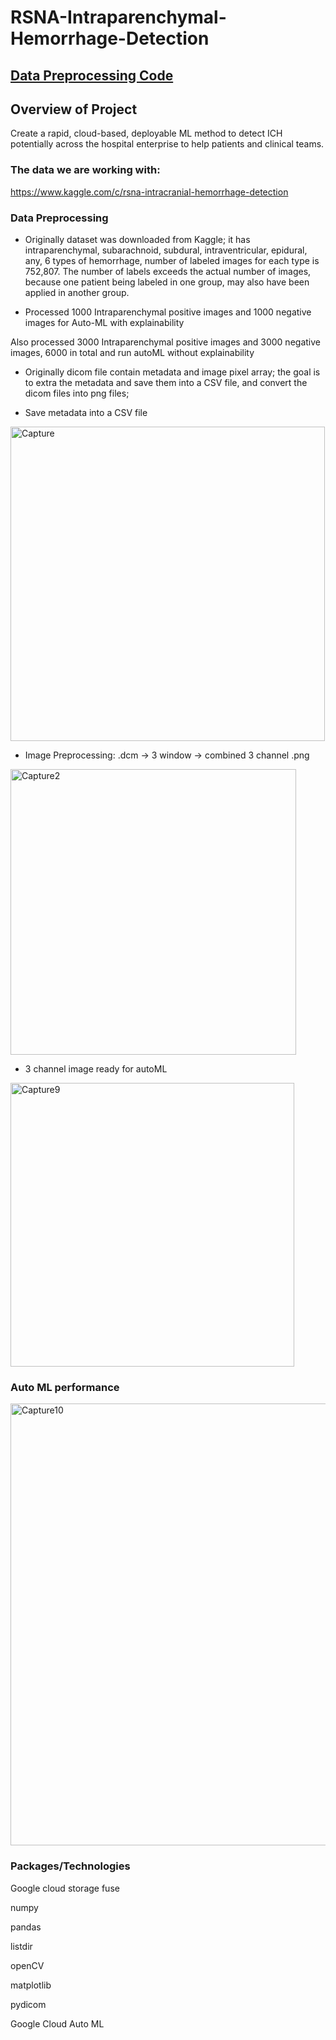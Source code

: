 # RSNA-Intraparenchymal-Hemorrhage-Detection
## [Data Preprocessing Code](https://github.com/lindaxie7/RSNA-Intraparenchymal-Hemorrhage-Detection/blob/main/DCM_TO_PNG-intraparenchymal%20hemorrhage_negative-3%20channels_green%20color_.ipynb)

## Overview of Project
Create a rapid, cloud-based, deployable ML method to detect ICH potentially across the hospital enterprise to help patients and clinical teams.


### The data we are working with:
https://www.kaggle.com/c/rsna-intracranial-hemorrhage-detection



### Data Preprocessing
- Originally dataset was downloaded from Kaggle; it has intraparenchymal, subarachnoid, subdural, intraventricular, epidural, any, 6 types of hemorrhage, number of labeled images for each type is 752,807.   The number of labels exceeds the actual number of images, because one patient being labeled in one group, may also have been applied in another group.

- Processed 1000 Intraparenchymal  positive images and 1000 negative images for Auto-ML with explainability

Also processed 3000 Intraparenchymal  positive images  and 3000 negative images, 6000 in total and run autoML without explainability

-  Originally dicom file contain metadata and image pixel array; the goal is to extra the metadata and save them into a CSV file, and convert the dicom files into png files; 

- Save metadata into a CSV file
<img width="503" alt="Capture" src="https://user-images.githubusercontent.com/38533045/232234567-b4b65e6c-9a77-43b6-8199-59edb3567928.PNG">


- Image Preprocessing:  .dcm -> 3 window -> combined 3 channel .png
<img width="457" alt="Capture2" src="https://user-images.githubusercontent.com/38533045/232234569-090bd440-fe0f-4ae2-9a7b-7b13ec6a3b9d.PNG">


- 3 channel image ready for autoML

<img width="454" alt="Capture9" src="https://user-images.githubusercontent.com/38533045/232235482-590443d2-7a2f-447f-87d3-7861652b2efc.PNG">


### Auto ML performance

<img width="707" alt="Capture10" src="https://user-images.githubusercontent.com/38533045/232235408-e3bccf62-f366-4af8-aed0-63f2c7c20622.PNG">




### Packages/Technologies 
Google cloud storage fuse

numpy

pandas

listdir

openCV

matplotlib

pydicom

Google Cloud Auto ML





